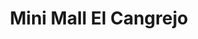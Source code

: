 ---
title: "Mini Mall El Cangrejo"
url: /ciudad-de-panama/mini-mall-el-cangrejo/
shop: centro comercial
---